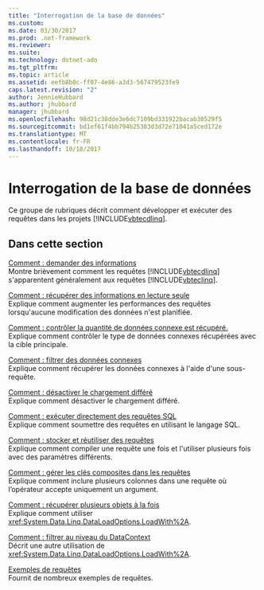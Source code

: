 ```yaml
---
title: "Interrogation de la base de données"
ms.custom: 
ms.date: 03/30/2017
ms.prod: .net-framework
ms.reviewer: 
ms.suite: 
ms.technology: dotnet-ado
ms.tgt_pltfrm: 
ms.topic: article
ms.assetid: eefb8b0c-ff07-4e86-a3d3-567479523fe9
caps.latest.revision: "2"
author: JennieHubbard
ms.author: jhubbard
manager: jhubbard
ms.openlocfilehash: 98d21c38dde3e6dc7109bd331922bacab30529f5
ms.sourcegitcommit: bd1ef61f4bb794b25383d3d72e71041a5ced172e
ms.translationtype: MT
ms.contentlocale: fr-FR
ms.lasthandoff: 10/18/2017
---
```

# <a name="querying-the-database"></a>Interrogation de la base de données
Ce groupe de rubriques décrit comment développer et exécuter des requêtes dans les projets [!INCLUDE[vbtecdlinq](../../../../../../includes/vbtecdlinq-md.md)].  
  
## <a name="in-this-section"></a>Dans cette section  
 [Comment : demander des informations](../../../../../../docs/framework/data/adonet/sql/linq/how-to-query-for-information.md)  
 Montre brièvement comment les requêtes [!INCLUDE[vbtecdlinq](../../../../../../includes/vbtecdlinq-md.md)] s'apparentent généralement aux requêtes [!INCLUDE[vbteclinq](../../../../../../includes/vbteclinq-md.md)].  
  
 [Comment : récupérer des informations en lecture seule](../../../../../../docs/framework/data/adonet/sql/linq/how-to-retrieve-information-as-read-only.md)  
 Explique comment augmenter les performances des requêtes lorsqu'aucune modification des données n'est planifiée.  
  
 [Comment : contrôler la quantité de données connexe est récupéré.](../../../../../../docs/framework/data/adonet/sql/linq/how-to-control-how-much-related-data-is-retrieved.md)  
 Explique comment contrôler le type de données connexes récupérées avec la cible principale.  
  
 [Comment : filtrer des données connexes](../../../../../../docs/framework/data/adonet/sql/linq/how-to-filter-related-data.md)  
 Explique comment récupérer les données connexes à l'aide d'une sous-requête.  
  
 [Comment : désactiver le chargement différé](../../../../../../docs/framework/data/adonet/sql/linq/how-to-turn-off-deferred-loading.md)  
 Explique comment désactiver le chargement différé.  
  
 [Comment : exécuter directement des requêtes SQL](../../../../../../docs/framework/data/adonet/sql/linq/how-to-directly-execute-sql-queries.md)  
 Explique comment soumettre des requêtes en utilisant le langage SQL.  
  
 [Comment : stocker et réutiliser des requêtes](../../../../../../docs/framework/data/adonet/sql/linq/how-to-store-and-reuse-queries.md)  
 Explique comment compiler une requête une fois et l'utiliser plusieurs fois avec des paramètres différents.  
  
 [Comment : gérer les clés composites dans les requêtes](../../../../../../docs/framework/data/adonet/sql/linq/how-to-handle-composite-keys-in-queries.md)  
 Explique comment inclure plusieurs colonnes dans une requête où l’opérateur accepte uniquement un argument.  
  
 [Comment : récupérer plusieurs objets à la fois](../../../../../../docs/framework/data/adonet/sql/linq/how-to-retrieve-many-objects-at-once.md)  
 Explique comment utiliser <xref:System.Data.Linq.DataLoadOptions.LoadWith%2A>.  
  
 [Comment : filtrer au niveau du DataContext](../../../../../../docs/framework/data/adonet/sql/linq/how-to-filter-at-the-datacontext-level.md)  
 Décrit une autre utilisation de <xref:System.Data.Linq.DataLoadOptions.LoadWith%2A>.  
  
 [Exemples de requêtes](../../../../../../docs/framework/data/adonet/sql/linq/query-examples.md)  
 Fournit de nombreux exemples de requêtes.
